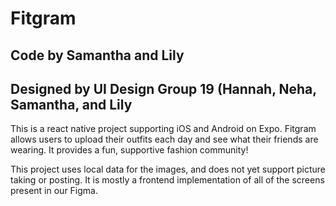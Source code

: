 # Fitgram
## Code by Samantha and Lily
## Designed by UI Design Group 19 (Hannah, Neha, Samantha, and Lily

This is a react native project supporting iOS and Android on Expo. Fitgram allows users to upload their outfits each day and see what their friends are wearing. It provides a fun, supportive fashion community!

This project uses local data for the images, and does not yet support picture taking or posting. It is mostly a frontend implementation of all of the screens present in our Figma. 

